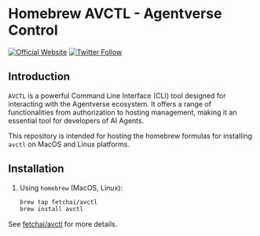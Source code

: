 # Homebrew AVCTL - Agentverse Control
[![Official Website](https://img.shields.io/badge/Official%20Website-fetch.ai-blue?style=flat&logo=world&logoColor=white)](https://fetch.ai) [![Twitter Follow](https://img.shields.io/twitter/follow/fetch_ai?style=social)](https://twitter.com/fetch_ai)

## Introduction
`AVCTL` is a powerful Command Line Interface (CLI) tool designed for interacting with the Agentverse ecosystem. It offers a range of functionalities from authorization to hosting management, making it an essential tool for developers of AI Agents.

This repository is intended for hosting the homebrew formulas for installing `avctl` on MacOS and Linux platforms.

## Installation

1. Using `homebrew` (MacOS, Linux):
   ```bash
   brew tap fetchai/avctl
   brew install avctl

See [fetchai/avctl](https://github.com/fetchai/avctl) for more details.
